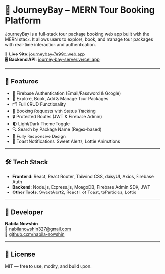 # 🌴 JourneyBay – MERN Tour Booking Platform

JourneyBay is a full-stack tour package booking web app built with the MERN stack. It allows users to explore, book, and manage tour packages with real-time interaction and authentication.

🔗 **Live Site**: [journeybay-7e99c.web.app](https://journeybay-7e99c.web.app)  
🖥️ **Backend API**: [journey-bay-server.vercel.app](https://journey-bay-server.vercel.app)

---

## 🚀 Features

- 🔐 Firebase Authentication (Email/Password & Google)
- 🧳 Explore, Book, Add & Manage Tour Packages
- 🗂️ Full CRUD Functionality
- 📩 Booking Requests with Status Tracking
- 🔒 Protected Routes (JWT & Firebase Admin)
- 🌓 Light/Dark Theme Toggle
- 🔍 Search by Package Name (Regex-based)
- 📱 Fully Responsive Design
- 🍭 Toast Notifications, Sweet Alerts, Lottie Animations

---

## 🛠️ Tech Stack

- **Frontend**: React, React Router, Tailwind CSS, daisyUI, Axios, Firebase Auth
- **Backend**: Node.js, Express.js, MongoDB, Firebase Admin SDK, JWT
- **Other Tools**: SweetAlert2, React Hot Toast, tsParticles, Lottie

---

## 👤 Developer

**Nabila Nowshin**  
📧 nabilanowshin327@gmail.com  
🐙 [github.com/nabila-nowshin](https://github.com/nabila-nowshin)

---

## 📜 License

MIT — free to use, modify, and build upon.
